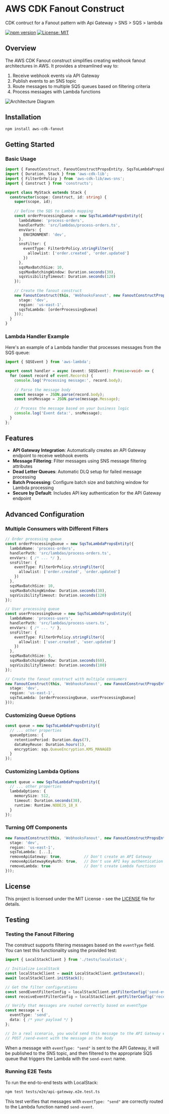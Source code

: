 # AWS CDK Fanout Construct

CDK contruct for a Fanout pattern with Api Gateway > SNS > SQS > lambda

[![npm version](https://badge.fury.io/js/aws-cdk-fanout.svg)](https://badge.fury.io/js/aws-cdk-fanout)
[![License: MIT](https://img.shields.io/badge/License-MIT-yellow.svg)](https://opensource.org/licenses/MIT)

## Overview

The AWS CDK Fanout construct simplifies creating webhook fanout architectures in AWS. It provides a streamlined way to:

1. Receive webhook events via API Gateway
2. Publish events to an SNS topic
3. Route messages to multiple SQS queues based on filtering criteria
4. Process messages with Lambda functions

![Architecture Diagram](https://github.com/TheSmartMonkey/aws-cdk-fanout/blob/main/.github/images/achi.png)

## Installation

```bash
npm install aws-cdk-fanout
```

## Getting Started

### Basic Usage

```typescript
import { FanoutConstruct, FanoutConstructPropsEntity, SqsToLambdaPropsEntity } from 'aws-cdk-fanout';
import { Duration, Stack } from 'aws-cdk-lib';
import { FilterOrPolicy } from 'aws-cdk-lib/aws-sns';
import { Construct } from 'constructs';

export class MyStack extends Stack {
  constructor(scope: Construct, id: string) {
    super(scope, id);
    
    // Define the SQS to Lambda mapping
    const orderProcessingQueue = new SqsToLambdaPropsEntity({
      lambdaName: 'process-orders',
      handlerPath: 'src/lambdas/process-orders.ts',
      envVars: {
        ENVIRONMENT: 'dev',
      },
      snsFilter: {
        eventType: FilterOrPolicy.stringFilter({
          allowlist: ['order.created', 'order.updated']
        })
      },
      sqsMaxBatchSize: 10,
      sqsMaxBatchingWindow: Duration.seconds(30),
      sqsVisibilityTimeout: Duration.seconds(120)
    });
    
    // Create the fanout construct
    new FanoutConstruct(this, 'WebhooksFanout', new FanoutConstructPropsEntity({
      stage: 'dev',
      region: 'us-east-1',
      sqsToLambda: [orderProcessingQueue]
    }));
  }
}
```

### Lambda Handler Example

Here's an example of a Lambda handler that processes messages from the SQS queue:

```typescript
import { SQSEvent } from 'aws-lambda';

export const handler = async (event: SQSEvent): Promise<void> => {
  for (const record of event.Records) {
    console.log('Processing message:', record.body);
    
    // Parse the message body
    const message = JSON.parse(record.body);
    const snsMessage = JSON.parse(message.Message);
    
    // Process the message based on your business logic
    console.log('Event data:', snsMessage);
  }
};
```

## Features

- **API Gateway Integration**: Automatically creates an API Gateway endpoint to receive webhook events
- **Message Filtering**: Filter messages using SNS message filtering attributes
- **Dead Letter Queues**: Automatic DLQ setup for failed message processing
- **Batch Processing**: Configure batch size and batching window for Lambda processing
- **Secure by Default**: Includes API key authentication for the API Gateway endpoint

## Advanced Configuration

### Multiple Consumers with Different Filters

```typescript
// Order processing queue
const orderProcessingQueue = new SqsToLambdaPropsEntity({
  lambdaName: 'process-orders',
  handlerPath: 'src/lambdas/process-orders.ts',
  envVars: { /* ... */ },
  snsFilter: {
    eventType: FilterOrPolicy.stringFilter({
      allowlist: ['order.created', 'order.updated']
    })
  },
  sqsMaxBatchSize: 10,
  sqsMaxBatchingWindow: Duration.seconds(30),
  sqsVisibilityTimeout: Duration.seconds(120)
});

// User processing queue
const userProcessingQueue = new SqsToLambdaPropsEntity({
  lambdaName: 'process-users',
  handlerPath: 'src/lambdas/process-users.ts',
  envVars: { /* ... */ },
  snsFilter: {
    eventType: FilterOrPolicy.stringFilter({
      allowlist: ['user.created', 'user.updated']
    })
  },
  sqsMaxBatchSize: 5,
  sqsMaxBatchingWindow: Duration.seconds(60),
  sqsVisibilityTimeout: Duration.seconds(180)
});

// Create the fanout construct with multiple consumers
new FanoutConstruct(this, 'WebhooksFanout', new FanoutConstructPropsEntity({
  stage: 'dev',
  region: 'us-east-1',
  sqsToLambda: [orderProcessingQueue, userProcessingQueue]
}));
```

### Customizing Queue Options

```typescript
const queue = new SqsToLambdaPropsEntity({
  // ... other properties
  queueOptions: {
    retentionPeriod: Duration.days(7),
    dataKeyReuse: Duration.hours(1),
    encryption: sqs.QueueEncryption.KMS_MANAGED
  }
});
```

### Customizing Lambda Options

```typescript
const queue = new SqsToLambdaPropsEntity({
  // ... other properties
  lambdaOptions: {
    memorySize: 512,
    timeout: Duration.seconds(30),
    runtime: Runtime.NODEJS_18_X
  }
});
```

### Turning Off Components

```typescript
new FanoutConstruct(this, 'WebhooksFanout', new FanoutConstructPropsEntity({
  stage: 'dev',
  region: 'us-east-1',
  sqsToLambda: [...],
  removeApiGateway: true,          // Don't create an API Gateway
  removeApiGatewayKeyAuth: true,   // Don't use API key authentication
  removeLambda: true               // Don't create Lambda functions
}));
```

## License

This project is licensed under the MIT License - see the [LICENSE](https://github.com/TheSmartMonkey/aws-cdk-fanout/blob/main/LICENSE) file for details.

## Testing

### Testing the Fanout Filtering

The construct supports filtering messages based on the `eventType` field. You can test this functionality using the provided test:

```typescript
import { LocalStackClient } from './tests/localstack';

// Initialize LocalStack
const localStackClient = await LocalStackClient.getInstance();
await localStackClient.initStack();

// Get the filter configurations
const sendEventFilterConfig = localStackClient.getFilterConfig('send-event');
const receiveEventFilterConfig = localStackClient.getFilterConfig('receive-event');

// Verify that messages are routed correctly based on eventType
const message = { 
  eventType: 'send',
  data: { /* your payload */ }
};

// In a real scenario, you would send this message to the API Gateway endpoint:
// POST /send-event with the message as the body
```

When a message with `eventType: "send"` is sent to the API Gateway, it will be published to the SNS topic, and then filtered to the appropriate SQS queue that triggers the Lambda with the `send-event` name.

### Running E2E Tests

To run the end-to-end tests with LocalStack:

```bash
npm test tests/e2e/api-gateway.e2e.test.ts
```

This test verifies that messages with `eventType: "send"` are correctly routed to the Lambda function named `send-event`.
